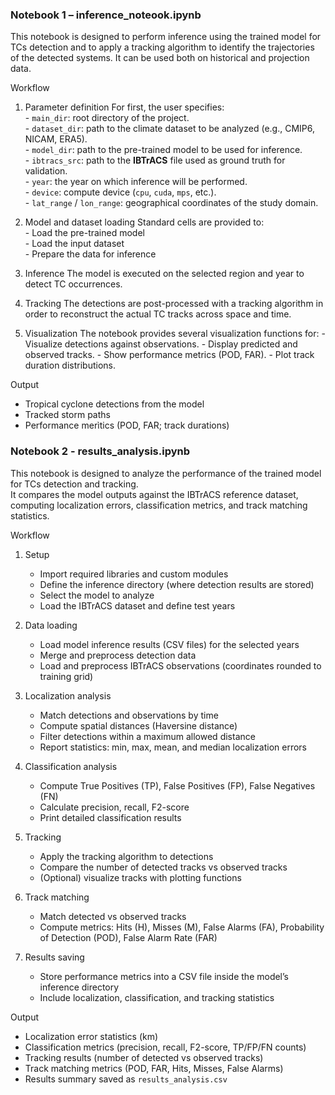 ### Notebook 1 – inference_noteook.ipynb

This notebook is designed to perform inference using the trained model for TCs detection and to apply a tracking algorithm to identify the trajectories of the detected systems. It can be used both on historical and projection data.

Workflow  

1. Parameter definition
    For first, the user specifies:  
        - `main_dir`: root directory of the project.  
        - `dataset_dir`: path to the climate dataset to be analyzed (e.g., CMIP6, NICAM, ERA5).  
        - `model_dir`: path to the pre-trained model to be used for inference.  
        - `ibtracs_src`: path to the **IBTrACS** file used as ground truth for validation.  
        - `year`: the year on which inference will be performed.  
        - `device`: compute device (`cpu`, `cuda`, `mps`, etc.).  
        - `lat_range` / `lon_range`: geographical coordinates of the study domain. 

2. Model and dataset loading
    Standard cells are provided to:  
        - Load the pre-trained model  
        - Load the input dataset  
        - Prepare the data for inference  

3. Inference
    The model is executed on the selected region and year to detect TC occurrences.  

4. Tracking
    The detections are post-processed with a tracking algorithm in order to reconstruct the actual TC tracks across space and time.  

5. Visualization
    The notebook provides several visualization functions for:
        - Visualize detections against observations.
        - Display predicted and observed tracks.
        - Show performance metrics (POD, FAR).
        - Plot track duration distributions.

Output  

- Tropical cyclone detections from the model  
- Tracked storm paths  
- Performance merìtics (POD, FAR; track durations)

### Notebook 2 - results_analysis.ipynb

This notebook is designed to analyze the performance of the trained model for TCs detection and tracking.  
It compares the model outputs against the IBTrACS reference dataset, computing localization errors, classification metrics, and track matching statistics.  

Workflow  

1. Setup
    - Import required libraries and custom modules  
    - Define the inference directory (where detection results are stored)  
    - Select the model to analyze  
    - Load the IBTrACS dataset and define test years  

2. Data loading
    - Load model inference results (CSV files) for the selected years  
    - Merge and preprocess detection data  
    - Load and preprocess IBTrACS observations (coordinates rounded to training grid)  

3. Localization analysis
    - Match detections and observations by time  
    - Compute spatial distances (Haversine distance)  
    - Filter detections within a maximum allowed distance  
    - Report statistics: min, max, mean, and median localization errors  

4. Classification analysis
    - Compute True Positives (TP), False Positives (FP), False Negatives (FN)  
    - Calculate precision, recall, F2-score  
    - Print detailed classification results  

5. Tracking
    - Apply the tracking algorithm to detections  
    - Compare the number of detected tracks vs observed tracks  
    - (Optional) visualize tracks with plotting functions  

6. Track matching
    - Match detected vs observed tracks  
    - Compute metrics: Hits (H), Misses (M), False Alarms (FA), Probability of Detection (POD), False Alarm Rate (FAR)  

7. Results saving
    - Store performance metrics into a CSV file inside the model’s inference directory  
    - Include localization, classification, and tracking statistics  

Output  

- Localization error statistics (km)  
- Classification metrics (precision, recall, F2-score, TP/FP/FN counts)  
- Tracking results (number of detected vs observed tracks)  
- Track matching metrics (POD, FAR, Hits, Misses, False Alarms)  
- Results summary saved as `results_analysis.csv`